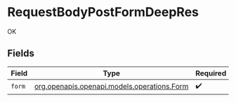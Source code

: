 # RequestBodyPostFormDeepRes

OK


## Fields

| Field                                                                          | Type                                                                           | Required                                                                       | Description                                                                    |
| ------------------------------------------------------------------------------ | ------------------------------------------------------------------------------ | ------------------------------------------------------------------------------ | ------------------------------------------------------------------------------ |
| `form`                                                                         | [org.openapis.openapi.models.operations.Form](../../models/operations/Form.md) | :heavy_check_mark:                                                             | N/A                                                                            |
